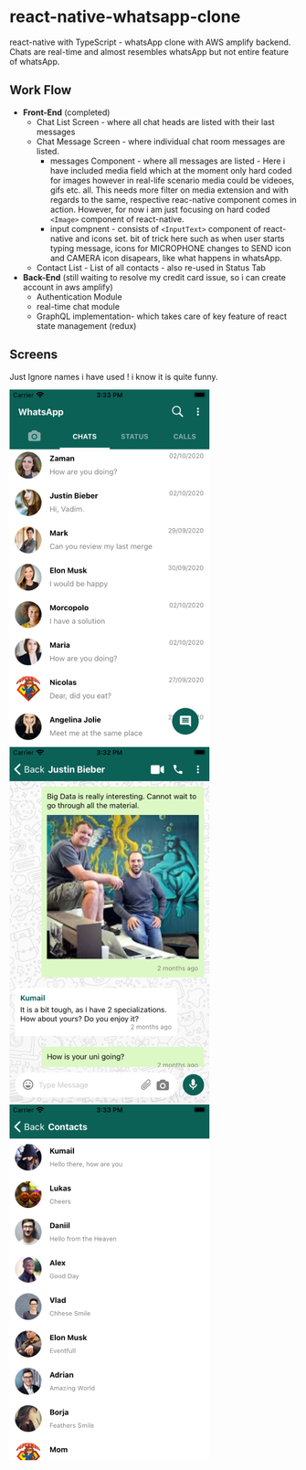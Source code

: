 # react-native-whatsapp-clone

react-native with TypeScript - whatsApp clone with AWS amplify backend. Chats are real-time and almost resembles whatsApp but not entire feature of whatsApp.

## Work Flow

- **Front-End** (completed)
  - Chat List Screen - where all chat heads are listed with their last messages
  - Chat Message Screen - where individual chat room messages are listed.
    - messages Component - where all messages are listed - Here i have included media field which at the moment only hard coded for images however in real-life scenario media could be videoes, gifs etc. all. This needs more filter on media extension and with regards to the same, respective reac-native component comes in action. However, for now i am just focusing on hard coded `<Image>` component of react-native.
    - input compnent - consists of `<InputText>` component of react-native and icons set. bit of trick here such as when user starts typing message, icons for MICROPHONE changes to SEND icon and CAMERA icon disapears, like what happens in whatsApp.
  - Contact List - List of all contacts - also re-used in Status Tab
- **Back-End** (still waiting to resolve my credit card issue, so i can create account in aws amplify)
  - Authentication Module
  - real-time chat module
  - GraphQL implementation- which takes care of key feature of react state management (redux)

## Screens

Just Ignore names i have used ! i know it is quite funny.

![chat-list](assets/images/screens/chat-list.png)
![chat-screen](assets/images/screens/chat-screen.png)
![contact-list](assets/images/screens/contact-list.png)
